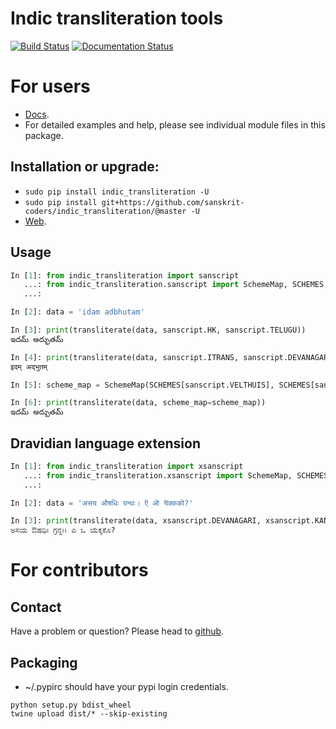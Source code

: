 Indic transliteration tools
=======================
[![Build Status](https://travis-ci.org/sanskrit-coders/indic_transliteration.svg?branch=master)](https://travis-ci.org/sanskrit-coders/indic_transliteration)
[![Documentation Status](https://readthedocs.org/projects/indic-transliteration/badge/?version=latest)](http://indic-transliteration.readthedocs.io/en/latest/?badge=latest)


# For users
* [Docs](http://indic-transliteration.readthedocs.io/en/latest/).
* For detailed examples and help, please see individual module files in this package.

## Installation or upgrade:
* `sudo pip install indic_transliteration -U`
* `sudo pip install git+https://github.com/sanskrit-coders/indic_transliteration/@master -U`
* [Web](https://pypi.python.org/pypi/indic-transliteration).


## Usage

```py
In [1]: from indic_transliteration import sanscript
   ...: from indic_transliteration.sanscript import SchemeMap, SCHEMES, transliterate
   ...:

In [2]: data = 'idam adbhutam'

In [3]: print(transliterate(data, sanscript.HK, sanscript.TELUGU))
ఇదమ్ అద్భుతమ్

In [4]: print(transliterate(data, sanscript.ITRANS, sanscript.DEVANAGARI))
इदम् अद्भुतम्

In [5]: scheme_map = SchemeMap(SCHEMES[sanscript.VELTHUIS], SCHEMES[sanscript.TELUGU])

In [6]: print(transliterate(data, scheme_map=scheme_map))
ఇదమ్ అద్భుతమ్
```

## Dravidian language extension
```py
In [1]: from indic_transliteration import xsanscript
   ...: from indic_transliteration.xsanscript import SchemeMap, SCHEMES, transliterate
   ...:

In [2]: data = 'असय औषधिः ग्रन्थः। ऎ ऒ यॆक्ककॊ?'

In [3]: print(transliterate(data, xsanscript.DEVANAGARI, xsanscript.KANNADA))
ಅಸಯ ಔಷಧಿಃ ಗ್ರನ್ಥಃ। ಎ ಒ ಯೆಕ್ಕಕೊ?
```


# For contributors

## Contact

Have a problem or question? Please head to [github](https://github.com/sanskrit-coders/indic_transliteration).

## Packaging

* ~/.pypirc should have your pypi login credentials.
```
python setup.py bdist_wheel
twine upload dist/* --skip-existing
```
